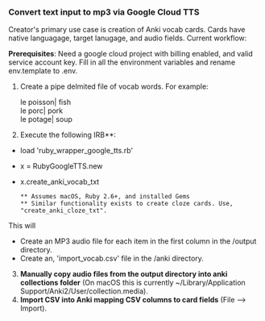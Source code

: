 ### Convert text input to mp3 via Google Cloud TTS

Creator's primary use case is creation of Anki vocab cards. Cards have native languagage, target lanugage, and audio fields. Current workflow:

**Prerequisites**: Need a google cloud project with billing enabled, and valid service account key. Fill in all the environment variables and rename env.template to .env.

1. Create a pipe delmited file of vocab words. For example:

      le poisson| fish  
      le porc| pork  
      le potage| soup  

2. Execute the following IRB**:
- load 'ruby_wrapper_google_tts.rb'
- x = RubyGoogleTTS.new
- x.create_anki_vocab_txt

      ** Assumes macOS, Ruby 2.6+, and installed Gems  
      ** Similar functionality exists to create cloze cards. Use, "create_anki_cloze_txt".

This will 
- Create an MP3 audio file for each item in the first column in the /output directory.
- Create an, 'import_vocab.csv' file in the /anki directory.

3. **Manually copy audio files from the output directory into anki collections folder** (On macOS this is currently ~/Library/Application Support/Anki2/User/collection.media).
4. **Import CSV into Anki mapping CSV columns to card fields** (File --> Import).

